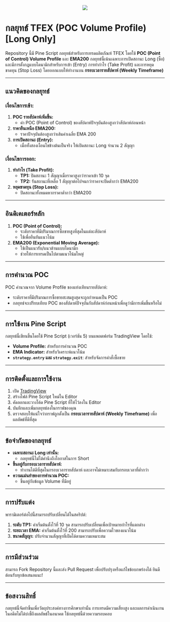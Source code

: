 <p align="center">
  <img src="ดีไซน์ที่ยังไม่ได้ตั้งชื่อ.gif"/>
</p>

# กลยุทธ์ TFEX (POC Volume Profile) [Long Only]

Repository นี้มี Pine Script กลยุทธ์สำหรับการเทรดผลิตภัณฑ์ TFEX โดยใช้ **POC (Point of Control) Volume Profile** และ **EMA200** กลยุทธ์นี้เน้นเฉพาะการเปิดสถานะ Long (ซื้อ) และมีการตั้งกฎแบบไดนามิกสำหรับการเข้า (Entry) การทำกำไร (Take Profit) และการหยุดขาดทุน (Stop Loss) โดยออกแบบให้ทำงานบน **กรอบเวลารายสัปดาห์ (Weekly Timeframe)**

---

## แนวคิดของกลยุทธ์

### เงื่อนไขการเข้า:
1. **POC รายสัปดาห์เพิ่มขึ้น:**
   - ค่า POC (Point of Control) ของสัปดาห์ปัจจุบันต้องสูงกว่าสัปดาห์ก่อนหน้า
2. **ราคายืนเหนือ EMA200:**
   - ราคาปัจจุบันต้องสูงกว่าเส้นค่าเฉลี่ย EMA 200
3. **การเปิดสถานะ (Entry):**
   - เมื่อทั้งสองเงื่อนไขข้างต้นเป็นจริง ให้เปิดสถานะ Long จำนวน 2 สัญญา

### เงื่อนไขการออก:
1. **ทำกำไร (Take Profit):**
   - **TP1:** ปิดสถานะ 1 สัญญาเมื่อราคาสูงกว่าราคาเข้า 10 จุด
   - **TP2:** รันสถานะที่เหลือ 1 สัญญาต่อไปจนกว่าราคาจะปิดต่ำกว่า EMA200
2. **หยุดขาดทุน (Stop Loss):**
   - ปิดสถานะทั้งหมดหากราคาต่ำกว่า EMA200

---

## อินดิเคเตอร์หลัก

1. **POC (Point of Control):**
   - ระดับราคาที่มีปริมาณการซื้อขายสูงที่สุดในแต่ละสัปดาห์
   - ใช้เพื่อยืนยันแนวโน้ม
2. **EMA200 (Exponential Moving Average):**
   - ใช้เป็นแนวรับ/แนวต้านแบบไดนามิก
   - ช่วยให้การเทรดเป็นไปตามแนวโน้มใหญ่

---

## การคำนวณ POC

POC คำนวณจาก Volume Profile ของแท่งเทียนรายสัปดาห์:
- ระดับราคาที่มีปริมาณการซื้อขายสะสมสูงสุดจะถูกกำหนดเป็น POC
- กลยุทธ์จะเปรียบเทียบ POC ของสัปดาห์ปัจจุบันกับสัปดาห์ก่อนหน้าเพื่อดูว่ามีการเพิ่มขึ้นหรือไม่

---

## การใช้งาน Pine Script

กลยุทธ์นี้เขียนขึ้นโดยใช้ Pine Script (เวอร์ชัน 5) บนแพลตฟอร์ม TradingView โดยใช้:
- **Volume Profile:** สำหรับการคำนวณ POC
- **EMA Indicator:** สำหรับวิเคราะห์แนวโน้ม
- **`strategy.entry` และ `strategy.exit`**: สำหรับจัดการคำสั่งซื้อขาย

---

## การติดตั้งและการใช้งาน

1. เปิด [TradingView](https://www.tradingview.com/)
2. สร้างไฟล์ Pine Script ใหม่ใน Editor
3. คัดลอกและวางโค้ด Pine Script ที่ให้ไว้ลงใน Editor
4. บันทึกและเพิ่มกลยุทธ์ลงในกราฟของคุณ
5. ตรวจสอบให้แน่ใจว่ากราฟถูกตั้งเป็น **กรอบเวลารายสัปดาห์ (Weekly Timeframe)** เพื่อผลลัพธ์ที่ดีที่สุด

---

## ข้อจำกัดของกลยุทธ์

- **เฉพาะสถานะ Long เท่านั้น:**
  - กลยุทธ์นี้ไม่ได้คำนึงถึงโอกาสในการ Short
- **ขึ้นอยู่กับกรอบเวลารายสัปดาห์:**
  - ทำงานได้ดีที่สุดในกรอบเวลารายสัปดาห์ และอาจไม่เหมาะสมกับกรอบเวลาที่ต่ำกว่า
- **ความแม่นยำของการคำนวณ POC:**
  - ขึ้นอยู่กับข้อมูล Volume ที่มีอยู่

---

## การปรับแต่ง

พารามิเตอร์ต่อไปนี้สามารถปรับเปลี่ยนได้ในสคริปต์:
1. **ระดับ TP1:** ค่าเริ่มต้นตั้งไว้ที่ 10 จุด สามารถปรับเปลี่ยนเพื่อเป้าหมายกำไรที่แตกต่าง
2. **ระยะเวลา EMA:** ค่าเริ่มต้นตั้งไว้ที่ 200 สามารถปรับเพื่อความไวของแนวโน้ม
3. **ขนาดสัญญา:** ปรับจำนวนสัญญาที่เปิดได้ตามความเหมาะสม

---

## การมีส่วนร่วม

สามารถ Fork Repository นี้และส่ง Pull Request เพื่อปรับปรุงหรือแก้ไขข้อบกพร่องได้ ยินดีต้อนรับทุกข้อเสนอแนะ!

---

## ข้อสงวนสิทธิ์

กลยุทธ์นี้จัดทำขึ้นเพื่อวัตถุประสงค์ทางการศึกษาเท่านั้น การเทรดมีความเสี่ยงสูง และผลการดำเนินงานในอดีตไม่ได้บ่งชี้ถึงผลลัพธ์ในอนาคต ใช้กลยุทธ์นี้ด้วยความรอบคอบ
